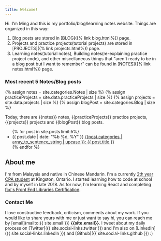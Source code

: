 ```yaml
---
title: Welcome!
---
```


Hi. I'm Ming and this is my portfolio/blog/learning notes website. Things are organized in this way:

1. Blog posts are stored in [BLOG]({% link blog.html%}) page.
2. Projects and practice projects(tutorial projects) are stored in [PROJECTS]({% link projects.html%}) page.
3. Learning notes(tutorial notes), Building notes(re-explaining practice project code), and other miscellaneous things that "aren't ready to be in a blog post but I want to remember" can be found in [NOTES]({% link notes.html%}) page.

### Most recent 5 Notes/Blog posts

{% assign notes = site.categories.Notes | size %}
{% assign practiceProjects = site.data.practiceProjects | size %}
{% assign projects = site.data.projects | size %}
{% assign blogPost = site.categories.Blog | size %}

Today, there are {{notes}} notes, {{practiceProjects}} practice projects, {{projects}} projects and {{blogPost}} blog posts.

<ul class="index__ul" >
  {% for post in site.posts limit:5%}
    <li class="index__li">
      <span class="index__date">{{ post.date | date: "%b %d, %Y" }}</span>
      <span class="index__name">
        <a href="{{ post.url | relative_url }}" class="index__link">{{post.categories | array_to_sentence_string | upcase }}: {{ post.title }}</a>
      </span>
    </li>
  {% endfor %}
</ul>

## About me

I'm from Malaysia and native in Chinese Mandarin. I'm a currently [2th year CPA student](https://www.stlawrencecollege.ca/programs-and-courses/full-time/programs/a_m/computer-programmer-analyst/kingston/) at Kingston, Ontario. I started learning how to code at school and by myself in late 2018. As for now, I'm learning React and completing [fcc's Front End Libraries Certification](https://www.freecodecamp.org/).

### Contact Me

I love constructive feedback, criticism, comments about my work. If you would like to share yours with me or just want to say hi, you can reach me by [email](mailto:{{ site.email }}) **{{site.email}}**. I tweet about my daily process on [Twitter]({{ site.social-links.twitter }}) and I'm also on [LinkedIn]({{ site.social-links.linkedIn }}) and [Github]({{ site.social-links.github }}) :)
